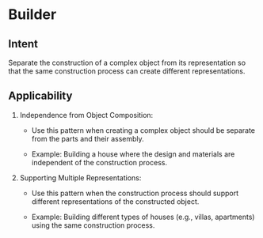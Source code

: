 # Builder

## Intent

Separate the construction of a complex object from its representation so that
the same construction process can create different representations.

## Applicability

1. Independence from Object Composition:

    - Use this pattern when creating a complex object should be separate from the parts and their assembly.

    - Example: Building a house where the design and materials are independent of the construction process.

1. Supporting Multiple Representations:

    - Use this pattern when the construction process should support different representations of the constructed object.

    - Example: Building different types of houses (e.g., villas, apartments) using the same construction process.